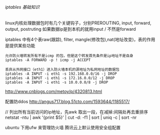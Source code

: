 ###### iptables 基础知识
linux内核处理数据包时有几个关键钩子，分别PREROUTING, input, forward, output, postruting
 如果数据ip是到本机的就用input / 不然是forward

 iptables 中有4个表raw(跟踪), filter, mangle(修改包),nat(地址改变)，表的作用是提供某些功能

 ```
 允许防火墙转发所有不是icmp 的包，但是这个转发首先条件是ip地址不是自身
 iptables -A FORWARD -p ! icmp -j ACCEPT

 丢弃从外网接口（eth1）进入防火墙本机的源地址为私网地址的数据包
iptables -A INPUT -i eth1 -s 192.168.0.0/16 -j DROP 
iptables -A INPUT -i eth1 -s 172.16.0.0/12 -j DROP 
iptables -A INPUT -i eth1 -s 10.0.0.0/8 -j DROP
 ```
http://www.cnblogs.com/metoy/p/4320813.html

配置防ddos
http://angus717.blog.51cto.com/1593644/1185517/

// 列出所有当前访问的ip地址，先awk 取出一段，在减掉:间隔处再去重排序
netstat -ntu | awk '{print $5}' | cut -d: -f1 | sort | uniq -c | sort -nr

ubuntu 下用ufw  来管理防火墙
腾讯云上默认使用安全组配置
